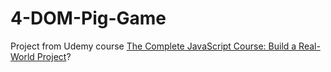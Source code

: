 # 4-DOM-Pig-Game

Project from Udemy course [The Complete JavaScript Course: Build a Real-World Project](https://www.udemy.com/the-complete-javascript-course/learn/v4/overview)?
